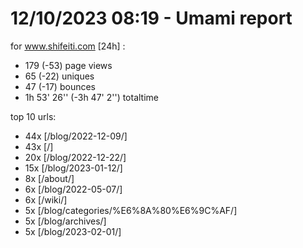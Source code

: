 # 12/10/2023 08:19 - Umami report
for www.shifeiti.com [24h] :

 - 179 (-53) page views
 - 65 (-22) uniques
 - 47 (-17) bounces
 - 1h 53' 26'' (-3h 47' 2'') totaltime


top 10 urls:
 - 44x [/blog/2022-12-09/]
 - 43x [/]
 - 20x [/blog/2022-12-22/]
 - 15x [/blog/2023-01-12/]
 - 8x [/about/]
 - 6x [/blog/2022-05-07/]
 - 6x [/wiki/]
 - 5x [/blog/categories/%E6%8A%80%E6%9C%AF/]
 - 5x [/blog/archives/]
 - 5x [/blog/2023-02-01/]



